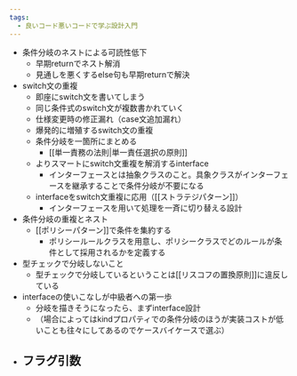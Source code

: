 ```yaml
---
tags:
  - 良いコード悪いコードで学ぶ設計入門
---
```

- 条件分岐のネストによる可読性低下
	- 早期returnでネスト解消
	- 見通しを悪くするelse句も早期returnで解決
- switch文の重複
	- 即座にswitch文を書いてしまう
	- 同じ条件式のswitch文が複数書かれていく
	- 仕様変更時の修正漏れ（case文追加漏れ）
	- 爆発的に増殖するswitch文の重複
	- 条件分岐を一箇所にまとめる
		- [[単一責務の法則|単一責任選択の原則]]
	- よりスマートにswitch文重複を解消するinterface
		- インターフェースとは抽象クラスのこと。具象クラスがインターフェースを継承することで条件分岐が不要になる
	- interfaceをswitch文重複に応用（[[ストラテジパターン]]）
		- インターフェースを用いて処理を一斉に切り替える設計
- 条件分岐の重複とネスト
	- [[ポリシーパターン]]で条件を集約する
		- ポリシールールクラスを用意し、ポリシークラスでどのルールが条件として採用されるかを定義する
- 型チェックで分岐しないこと
	- 型チェックで分岐しているということは[[リスコフの置換原則]]に違反している
- interfaceの使いこなしが中級者への第一歩
	- 分岐を描きそうになったら、まずinterface設計
	- （場合によってはkindプロパティでの条件分岐のほうが実装コストが低いことも往々にしてあるのでケースバイケースで選ぶ）
- フラグ引数
	- 